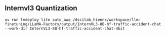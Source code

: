 ## Internvl3 Quantization

`uv run lmdeploy lite auto_awq /dscilab_hiennx/workspace/llm-finetuning/LLaMA-Factory/output/InternVL3-8B-hf-traffic-accident-chat --work-dir InternVL3-8B-hf-traffic-accident-chat-4bit`
